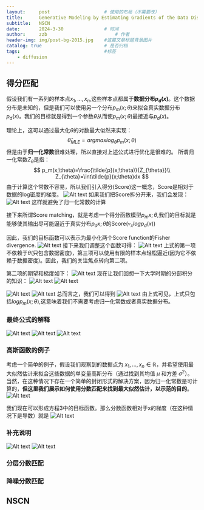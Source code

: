 ```yaml
---
layout:     post   				    # 使用的布局（不需要改）
title:      Generative Modeling by Estimating Gradients of the Data Distribution
subtitle:   NSCN
date:       2024-3-30 				# 时间
author:     zzb 						# 作者
header-img: img/post-bg-2015.jpg 	#这篇文章标题背景图片
catalog: true 						# 是否归档
tags:								#标签
    - diffusion
---
```

<head>
    <script src="https://cdn.mathjax.org/mathjax/latest/MathJax.js?config=TeX-AMS-MML_HTMLorMML" type="text/javascript"></script>
    <script type="text/x-mathjax-config">
        MathJax.Hub.Config({
            tex2jax: {
            skipTags: ['script', 'noscript', 'style', 'textarea', 'pre'],
            inlineMath: [['$','$']]
            }
        });
    </script>
</head>

## 得分匹配
假设我们有一系列的样本点$x_1,...,x_n$,这些样本点都属于**数据分布$p_d(x)$**。这个数据分布是未知的，但是我们可以使用另一个分布$p_m(x;\theta)$来拟合真实数据分布$p_d(x)$。我们的目标就是得到一个参数$\theta$从而使$p_m(x;\theta)$最接近与$p_d(x)$。

理论上，这可以通过最大化$\theta$的对数最大似然来实现：
$$\hat{\theta}_{MLE}=argmaxlog_{\theta}p_m(x;\theta)$$
但是由于**归一化常数**很难处理，所以直接对上述公式进行优化是很难的。
所谓归一化常数$Z_{\theta}$是指：
$$
p_m(x;\theta)=\frac{\tilde{p}(x;\theta)}{Z_{\theta}}\\
Z_{\theta}=\int\tilde{p}(x;\theta)dx
$$
由于计算这个常数不容易，所以我们引入得分(Score)这一概念，Score是相对于数据的log密度的梯度。
![Alt text](image.png)
如果我们把Score拆分开来，我们会发现：
![Alt text](image-1.png)
这样就避免了归一化常数的计算

接下来所谓Score matching，就是考虑一个得分函数模型$p_m{x;\theta}$,我们的目标就是能够使其输出尽可能逼近于真实分布$p_d{x;\theta}$的Score($\triangledown_xlogp_d(x)$)

因此，我们的目标函数可以表示为最小化两个Score function的Fisher divergence.
![Alt text](image-2.png)
接下来我们调整这个函数可得：
![Alt text](image-3.png)
上式的第一项不依赖于$\theta$(只包含数据密度)，第三项可以使用有限的样本点轻松逼近(因为它不依赖于数据密度)。因此，我们的关注焦点转向第二项。

第二项的期望和梯度如下：
![Alt text](image-4.png)
现在让我们回想一下大学时期的分部积分的知识：
![Alt text](image-5.png)
![Alt text](image-6.png)

![Alt text](image-15.png)
![Alt text](image-16.png)
总而言之，我们可以得到
![Alt text](image-7.png)
由上式可见，上式只包括$logp_m(x;\theta)$,这意味着我们不需要考虑归一化常数或者真实数据分布。

### 最终公式的解释
![Alt text](image-7.png)
![Alt text](image-8.png)
![Alt text](image-9.png)

### 高斯函数的例子
考虑一个简单的例子，假设我们观察到的数据点为 $x_1, \ldots, x_n \in \mathbb{R}$，并希望使用最大似然估计来拟合这些数据的单变量高斯分布（通过找到其均值 $\mu$ 和方差 $\sigma^2$）。当然，在这种情况下存在一个简单的封闭形式的解决方案，因为归一化常数是可计算的，**但这里我们展示如何使用分数匹配来找到最大似然估计，以示范的目的**。
![Alt text](image-10.png)

我们现在可以形成方程3中的目标函数。那么分数函数相对于x的梯度（在这种情况下是导数）就是
![Alt text](image-11.png)

### 补充说明
![Alt text](image-13.png)
![Alt text](image-14.png)

### 分层分数匹配

### 降噪分数匹配

## NSCN